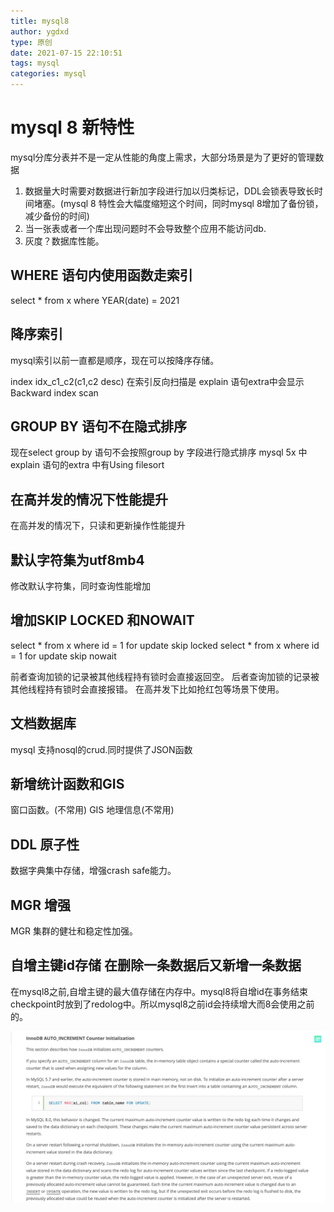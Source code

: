```yaml
---
title: mysql8
author: ygdxd
type: 原创
date: 2021-07-15 22:10:51
tags: mysql
categories: mysql
---
```


mysql 8 新特性
===================================

mysql分库分表并不是一定从性能的角度上需求，大部分场景是为了更好的管理数据

1. 数据量大时需要对数据进行新加字段进行加以归类标记，DDL会锁表导致长时间堵塞。(mysql 8 特性会大幅度缩短这个时间，同时mysql 8增加了备份锁，减少备份的时间)
2. 当一张表或者一个库出现问题时不会导致整个应用不能访问db.
3. 灰度？数据库性能。

WHERE 语句内使用函数走索引
-------------

select * from x where YEAR(date) = 2021


降序索引 
------------

mysql索引以前一直都是顺序，现在可以按降序存储。

index idx_c1_c2(c1,c2 desc)
在索引反向扫描是 explain 语句extra中会显示Backward index scan


GROUP BY 语句不在隐式排序
------------
现在select group by 语句不会按照group by 字段进行隐式排序
mysql 5x 中explain 语句的extra 中有Using filesort

在高并发的情况下性能提升
-----------
在高并发的情况下，只读和更新操作性能提升

默认字符集为utf8mb4
-----------
修改默认字符集，同时查询性能增加


增加SKIP LOCKED 和NOWAIT
----------
select * from x where id = 1 for update skip locked
select * from x where id = 1 for update skip nowait

前者查询加锁的记录被其他线程持有锁时会直接返回空。
后者查询加锁的记录被其他线程持有锁时会直接报错。 
在高并发下比如抢红包等场景下使用。

文档数据库
-----------
mysql 支持nosql的crud.同时提供了JSON函数

新增统计函数和GIS
-----------

窗口函数。(不常用)
GIS 地理信息(不常用)

DDL 原子性
----------
数据字典集中存储，增强crash safe能力。

MGR 增强
---------
MGR 集群的健壮和稳定性加强。

自增主键id存储 在删除一条数据后又新增一条数据
--------
在mysql8之前,自增主键的最大值存储在内存中。mysql8将自增id在事务结束checkpoint时放到了redolog中。所以mysql8之前id会持续增大而8会使用之前的。

![mysql](images/mysql8_id_inc.jpg)
